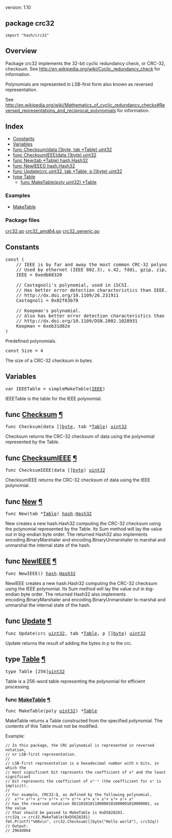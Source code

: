 version: 1.10
## package crc32

  `import "hash/crc32"`

## Overview

Package crc32 implements the 32-bit cyclic redundancy check, or CRC-32,
checksum. See http://en.wikipedia.org/wiki/Cyclic_redundancy_check for
information.

Polynomials are represented in LSB-first form also known as reversed
representation.

See
http://en.wikipedia.org/wiki/Mathematics_of_cyclic_redundancy_checks#Reversed_representations_and_reciprocal_polynomials
for information.

## Index

- [Constants](#pkg-constants)
- [Variables](#pkg-variables)
- [func Checksum(data []byte, tab *Table) uint32](#Checksum)
- [func ChecksumIEEE(data []byte) uint32](#ChecksumIEEE)
- [func New(tab *Table) hash.Hash32](#New)
- [func NewIEEE() hash.Hash32](#NewIEEE)
- [func Update(crc uint32, tab *Table, p []byte) uint32](#Update)
- [type Table](#Table)
  - [func MakeTable(poly uint32) *Table](#MakeTable)

### Examples

- [MakeTable](#exampleMakeTable)

### Package files
 [crc32.go](//github.com/golang/go/blob/2ea7d3461bb41d0ae12b56ee52d43314bcdb97f9/src/hash/crc32/crc32.go) [crc32_amd64.go](//github.com/golang/go/blob/2ea7d3461bb41d0ae12b56ee52d43314bcdb97f9/src/hash/crc32/crc32_amd64.go) [crc32_generic.go](//github.com/golang/go/blob/2ea7d3461bb41d0ae12b56ee52d43314bcdb97f9/src/hash/crc32/crc32_generic.go)

<h2 id="pkg-constants">Constants</h2>

<pre>const (
    <span class="comment">// IEEE is by far and away the most common CRC-32 polynomial.</span>
    <span class="comment">// Used by ethernet (IEEE 802.3), v.42, fddi, gzip, zip, png, ...</span>
    <span id="IEEE">IEEE</span> = 0xedb88320

    <span class="comment">// Castagnoli&#39;s polynomial, used in iSCSI.</span>
    <span class="comment">// Has better error detection characteristics than IEEE.</span>
    <span class="comment">// http://dx.doi.org/10.1109/26.231911</span>
    <span id="Castagnoli">Castagnoli</span> = 0x82f63b78

    <span class="comment">// Koopman&#39;s polynomial.</span>
    <span class="comment">// Also has better error detection characteristics than IEEE.</span>
    <span class="comment">// http://dx.doi.org/10.1109/DSN.2002.1028931</span>
    <span id="Koopman">Koopman</span> = 0xeb31d82e
)</pre>

Predefined polynomials.

<pre>const <span id="Size">Size</span> = 4</pre>

The size of a CRC-32 checksum in bytes.

<h2 id="pkg-variables">Variables</h2>

<pre>var <span id="IEEETable">IEEETable</span> = simpleMakeTable(<a href="#IEEE">IEEE</a>)</pre>

IEEETable is the table for the IEEE polynomial.

<h2 id="Checksum">func <a href="//github.com/golang/go/blob/2ea7d3461bb41d0ae12b56ee52d43314bcdb97f9/src/hash/crc32/crc32.go#L237">Checksum</a>
    <a href="#Checksum">¶</a></h2>
<pre>func Checksum(data []<a href="/builtin/#byte">byte</a>, tab *<a href="#Table">Table</a>) <a href="/builtin/#uint32">uint32</a></pre>

Checksum returns the CRC-32 checksum of data using the polynomial represented by
the Table.

<h2 id="ChecksumIEEE">func <a href="//github.com/golang/go/blob/2ea7d3461bb41d0ae12b56ee52d43314bcdb97f9/src/hash/crc32/crc32.go#L241">ChecksumIEEE</a>
    <a href="#ChecksumIEEE">¶</a></h2>
<pre>func ChecksumIEEE(data []<a href="/builtin/#byte">byte</a>) <a href="/builtin/#uint32">uint32</a></pre>

ChecksumIEEE returns the CRC-32 checksum of data using the IEEE polynomial.

<h2 id="New">func <a href="//github.com/golang/go/blob/2ea7d3461bb41d0ae12b56ee52d43314bcdb97f9/src/hash/crc32/crc32.go#L137">New</a>
    <a href="#New">¶</a></h2>
<pre>func New(tab *<a href="#Table">Table</a>) <a href="/hash/">hash</a>.<a href="/hash/#Hash32">Hash32</a></pre>

New creates a new hash.Hash32 computing the CRC-32 checksum using the polynomial
represented by the Table. Its Sum method will lay the value out in big-endian
byte order. The returned Hash32 also implements encoding.BinaryMarshaler and
encoding.BinaryUnmarshaler to marshal and unmarshal the internal state of the
hash.

<h2 id="NewIEEE">func <a href="//github.com/golang/go/blob/2ea7d3461bb41d0ae12b56ee52d43314bcdb97f9/src/hash/crc32/crc32.go#L149">NewIEEE</a>
    <a href="#NewIEEE">¶</a></h2>
<pre>func NewIEEE() <a href="/hash/">hash</a>.<a href="/hash/#Hash32">Hash32</a></pre>

NewIEEE creates a new hash.Hash32 computing the CRC-32 checksum using the IEEE
polynomial. Its Sum method will lay the value out in big-endian byte order. The
returned Hash32 also implements encoding.BinaryMarshaler and
encoding.BinaryUnmarshaler to marshal and unmarshal the internal state of the
hash.

<h2 id="Update">func <a href="//github.com/golang/go/blob/2ea7d3461bb41d0ae12b56ee52d43314bcdb97f9/src/hash/crc32/crc32.go#L200">Update</a>
    <a href="#Update">¶</a></h2>
<pre>func Update(crc <a href="/builtin/#uint32">uint32</a>, tab *<a href="#Table">Table</a>, p []<a href="/builtin/#byte">byte</a>) <a href="/builtin/#uint32">uint32</a></pre>

Update returns the result of adding the bytes in p to the crc.

<h2 id="Table">type <a href="//github.com/golang/go/blob/2ea7d3461bb41d0ae12b56ee52d43314bcdb97f9/src/hash/crc32/crc32.go#L32">Table</a>
    <a href="#Table">¶</a></h2>
<pre>type Table [256]<a href="/builtin/#uint32">uint32</a></pre>

Table is a 256-word table representing the polynomial for efficient processing.

<h3 id="MakeTable">func <a href="//github.com/golang/go/blob/2ea7d3461bb41d0ae12b56ee52d43314bcdb97f9/src/hash/crc32/crc32.go#L114">MakeTable</a>
    <a href="#MakeTable">¶</a></h3>
<pre>func MakeTable(poly <a href="/builtin/#uint32">uint32</a>) *<a href="#Table">Table</a></pre>

MakeTable returns a Table constructed from the specified polynomial. The
contents of this Table must not be modified.

<a id="exampleMakeTable"></a>
Example:

    // In this package, the CRC polynomial is represented in reversed notation,
    // or LSB-first representation.
    //
    // LSB-first representation is a hexadecimal number with n bits, in which the
    // most significant bit represents the coefficient of x⁰ and the least significant
    // bit represents the coefficient of xⁿ⁻¹ (the coefficient for xⁿ is implicit).
    //
    // For example, CRC32-Q, as defined by the following polynomial,
    //	x³²+ x³¹+ x²⁴+ x²²+ x¹⁶+ x¹⁴+ x⁸+ x⁷+ x⁵+ x³+ x¹+ x⁰
    // has the reversed notation 0b11010101100000101000001010000001, so the value
    // that should be passed to MakeTable is 0xD5828281.
    crc32q := crc32.MakeTable(0xD5828281)
    fmt.Printf("%08x\n", crc32.Checksum([]byte("Hello world"), crc32q))
    // Output:
    // 2964d064



